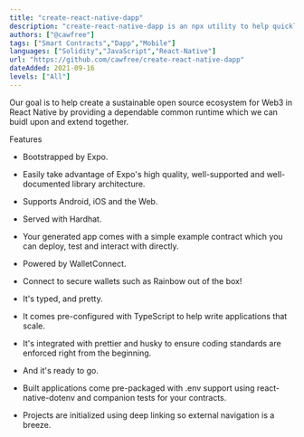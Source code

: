 ```yaml
---
title: "create-react-native-dapp"
description: "create-react-native-dapp is an npx utility to help quickly bootstrap React Native applications with access to the Ethereum Blockchain."
authors: ["@cawfree"]
tags: ["Smart Contracts","Dapp","Mobile"]
languages: ["Solidity","JavaScript","React-Native"]
url: "https://github.com/cawfree/create-react-native-dapp"
dateAdded: 2021-09-16
levels: ["All"]
---
```


Our goal is to help create a sustainable open source ecosystem for Web3 in React Native by providing a dependable common runtime which we can buidl upon and extend together.

Features
- Bootstrapped by Expo.
- Easily take advantage of Expo's high quality, well-supported and well-documented library architecture.
- Supports Android, iOS and the Web.

- Served with Hardhat.
- Your generated app comes with a simple example contract which you can deploy, test and interact with directly.

- Powered by WalletConnect.
- Connect to secure wallets such as Rainbow out of the box!

- It's typed, and pretty.
- It comes pre-configured with TypeScript to help write applications that scale.
- It's integrated with prettier and husky to ensure coding standards are enforced right from the beginning.

- And it's ready to go.
- Built applications come pre-packaged with .env support using react-native-dotenv and companion tests for your contracts.
- Projects are initialized using deep linking so external navigation is a breeze.